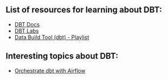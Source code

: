 ## List of resources for learning about DBT:

- [DBT Docs](https://docs.getdbt.com/)
- [DBT Labs](https://courses.getdbt.com/collections/courses)
- [Data Build Tool (dbt) - Playlist](https://www.youtube.com/watch?v=5rNquRnNb4E&list=PLy4OcwImJzBLJzLYxpxaPUmCWp8j1esvT)


## Interesting topics about DBT:

- [Orchestrate dbt with Airflow](https://docs.astronomer.io/learn/airflow-dbt)
